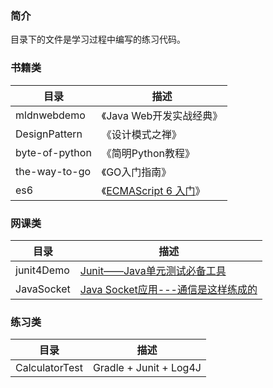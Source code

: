 
### 简介

目录下的文件是学习过程中编写的练习代码。

### 书籍类

目录    |   描述
--  |   --
mldnwebdemo | 《Java Web开发实战经典》
DesignPattern | 《设计模式之禅》
byte-of-python | 《简明Python教程》
the-way-to-go | 《GO入门指南》
es6 | 《[ECMAScript 6 入门](http://es6.ruanyifeng.com/)》

### 网课类

目录    |   描述
-- | --
junit4Demo | [Junit——Java单元测试必备工具](https://www.imooc.com/learn/356)
JavaSocket | [Java Socket应用---通信是这样练成的](https://www.imooc.com/learn/161)

### 练习类

目录    |   描述
-- | --
CalculatorTest | Gradle + Junit + Log4J

